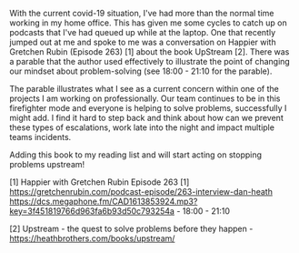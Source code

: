 With the current covid-19 situation, I've had more than the normal time working in my home office. This has given me some cycles to catch up on podcasts that I've had queued up while at the laptop. One that recently jumped out at me and spoke to me was a conversation on Happier with Gretchen Rubin (Episode 263) [1] about the book UpStream [2]. There was a parable that the author used effectively to illustrate the point of changing our mindset about problem-solving (see 18:00 - 21:10 for the parable).

The parable illustrates what I see as a current concern within one of the projects I am working on professionally. Our team continues to be in this firefighter mode and everyone is helping to solve problems, successfully I might add. I find it hard to step back and think about how can we prevent these types of escalations, work late into the night and impact multiple teams incidents.
 
Adding this book to my reading list and will start acting on stopping problems upstream!


[1]
Happier with Gretchen Rubin Episode 263 [1]
https://gretchenrubin.com/podcast-episode/263-interview-dan-heath
https://dcs.megaphone.fm/CAD1613853924.mp3?key=3f451819766d963fa6b93d50c793254a - 18:00 - 21:10

[2] Upstream - the quest to solve problems before they happen -  https://heathbrothers.com/books/upstream/